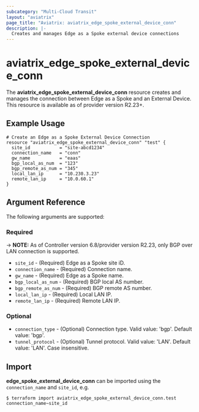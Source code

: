 ```yaml
---
subcategory: "Multi-Cloud Transit"
layout: "aviatrix"
page_title: "Aviatrix: aviatrix_edge_spoke_external_device_conn"
description: |-
  Creates and manages Edge as a Spoke external device connections
---
```


# aviatrix_edge_spoke_external_device_conn

The **aviatrix_edge_spoke_external_device_conn** resource creates and manages the connection between Edge as a Spoke and an External Device. This resource is available as of provider version R2.23+.

## Example Usage

```hcl
# Create an Edge as a Spoke External Device Connection
resource "aviatrix_edge_spoke_external_device_conn" "test" {
  site_id           = "site-abcd1234"
  connection_name   = "conn"
  gw_name           = "eaas"
  bgp_local_as_num  = "123"
  bgp_remote_as_num = "345"
  local_lan_ip      = "10.230.3.23"
  remote_lan_ip     = "10.0.60.1"
}
```

## Argument Reference

The following arguments are supported:

### Required

-> **NOTE:** As of Controller version 6.8/provider version R2.23, only BGP over LAN connection is supported.

* `site_id` - (Required) Edge as a Spoke site iD.
* `connection_name` - (Required) Connection name.
* `gw_name` - (Required) Edge as a Spoke name.
* `bgp_local_as_num` - (Required) BGP local AS number.
* `bgp_remote_as_num` - (Required) BGP remote AS number.
* `local_lan_ip` - (Required) Local LAN IP.
* `remote_lan_ip` - (Required) Remote LAN IP.

### Optional
* `connection_type` - (Optional) Connection type. Valid value: 'bgp'. Default value: 'bgp'.
* `tunnel_protocol` - (Optional) Tunnel protocol. Valid value: 'LAN'. Default value: 'LAN'. Case insensitive.

## Import

**edge_spoke_external_device_conn** can be imported using the `connection_name` and `site_id`, e.g.

```
$ terraform import aviatrix_edge_spoke_external_device_conn.test connection_name~site_id
```
